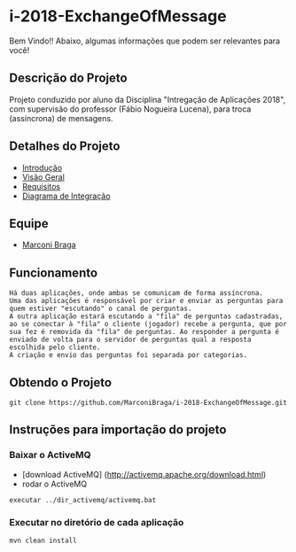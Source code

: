# i-2018-ExchangeOfMessage

Bem Vindo!! Abaixo, algumas informações que podem ser relevantes para você!  

## Descrição do Projeto
  
  Projeto conduzido por aluno da Disciplina "Intregação de Aplicações 2018", com supervisão do professor (Fábio Nogueira Lucena), para troca (assíncrona) de mensagens.

## Detalhes do Projeto
 - [Introdução](https://github.com/MarconiBraga/i-2018-ExchangeOfMessage/blob/master/Topico05/docs/Introducao.md)
 - [Visão Geral](https://github.com/MarconiBraga/i-2018-ExchangeOfMessage/blob/master/Topico05/docs/Visao_Geral.md)
 - [Requisitos](https://github.com/MarconiBraga/i-2018-ExchangeOfMessage/blob/master/Topico05/docs/Requisitos.md)
 - [Diagrama de Integração](https://github.com/MarconiBraga/i-2018-ExchangeOfMessage/blob/master/Topico05/docs/Integration_Diagram.pdf)	
 
## Equipe

 - [Marconi Braga](https://github.com/MarconiBraga)

## Funcionamento

	Há duas aplicações, onde ambas se comunicam de forma assíncrona. 
	Uma das aplicações é responsável por criar e enviar as perguntas para quem estiver "escutando" o canal de perguntas.
	A outra aplicação estará escutando a "fila" de perguntas cadastradas, ao se conectar à "fila" o cliente (jogador) recebe a pergunta, que por sua fez é removida da "fila" de perguntas. Ao responder a pergunta é enviado de volta para o servidor de perguntas qual a resposta escolhida pelo cliente.
	A criação e envio das perguntas foi separada por categorias.
 
## Obtendo o Projeto

`git clone https://github.com/MarconiBraga/i-2018-ExchangeOfMessage.git`  

## Instruções para importação do projeto

### Baixar o ActiveMQ

- [download ActiveMQ] (http://activemq.apache.org/download.html)
- rodar o ActiveMQ
```
executar ../dir_activemq/activemq.bat
```

### Executar no diretório de cada aplicação
```
mvn clean install
```
	
